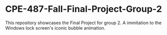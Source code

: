 # CPE-487-Fall-Final-Project-Group-2
This repository showcases the Final Project for group 2. A immitation to the Windows lock screen's iconic bubble animation.

